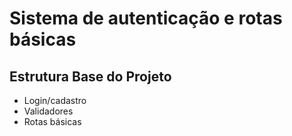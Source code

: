 # Sistema de autenticação e rotas básicas

## Estrutura Base do Projeto
- Login/cadastro
- Validadores
- Rotas básicas
